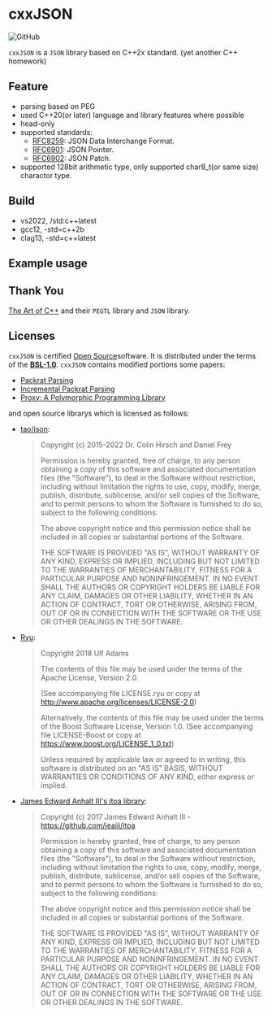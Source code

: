 # cxxJSON

![GitHub](https://img.shields.io/github/license/Leegoudan/cxxjson)

`cxxJSON` is a `JSON` library based on C++2x standard. (yet another C++ homework)

## Feature
  - parsing based on PEG
  - used C++20(or later) language and library features where possible
  - head-only
  - supported standards:
    - [RFC8259](https://datatracker.ietf.org/doc/html/rfc8259): JSON Data Interchange Format.
    - [RFC6901](https://datatracker.ietf.org/doc/html/rfc6901): JSON Pointer.
    - [RFC6902](https://datatracker.ietf.org/doc/html/rfc6902): JSON Patch.
  - supported 128bit arithmetic type, only supported char8_t(or same size) charactor type.

## Build
  - vs2022, /std:c++latest
  - gcc12, -std=c++2b
  - clag13, -std=c++latest
## Example usage

## Thank You
  [The Art of C++](https://taocpp.github.io/) and their `PEGTL` library and `JSON` library.


## Licenses
`cxxJSON` is certified [Open Source](http://www.opensource.org/docs/definition.html)software. It is distributed under the terms of the [**BSL-1.0**](https://www.boost.org/LICENSE_1_0.txt).
`cxxJSON` contains modified portions some papers:
  - [Packrat Parsing](https://bford.info/pub/lang/packrat-icfp02.pdf)
  - [Incremental Packrat Parsing](https://dl.acm.org/doi/10.1145/3136014.3136022)
  - [Proxy: A Polymorphic Programming Library](http://wg21.link/p0957)

and open source librarys which is licensed as follows:
  - [tao/json](https://github.com/taocpp/json):
    >  Copyright (c) 2015-2022 Dr. Colin Hirsch and Daniel Frey
    >
    > Permission is hereby granted, free of charge, to any person obtaining a copy of this software and associated documentation files (the "Software"), to deal in the Software without restriction, including without limitation the rights to use, copy, modify, merge, publish, distribute, sublicense, and/or sell copies of the Software, and to permit persons to whom the Software is furnished to do so, subject to the following conditions:
    >
    > The above copyright notice and this permission notice shall be included in all copies or substantial portions of the Software.
    >
    > THE SOFTWARE IS PROVIDED "AS IS", WITHOUT WARRANTY OF ANY KIND, EXPRESS OR IMPLIED, INCLUDING BUT NOT LIMITED TO THE WARRANTIES OF MERCHANTABILITY, FITNESS FOR A PARTICULAR PURPOSE AND NONINFRINGEMENT. IN NO EVENT SHALL THE AUTHORS OR COPYRIGHT HOLDERS BE LIABLE FOR ANY CLAIM, DAMAGES OR OTHER LIABILITY, WHETHER IN AN ACTION OF CONTRACT, TORT OR OTHERWISE, ARISING FROM, OUT OF OR IN CONNECTION WITH THE SOFTWARE OR THE USE OR OTHER DEALINGS IN THE SOFTWARE.
  
  - [Ryu](https://github.com/ulfjack/ryu):
    > Copyright 2018 Ulf Adams
    >
    > The contents of this file may be used under the terms of the Apache License, Version 2.0.
    >
    >    (See accompanying file LICENSE.ryu or copy at
    >     http://www.apache.org/licenses/LICENSE-2.0)
    >
    > Alternatively, the contents of this file may be used under the terms of the Boost Software License, Version 1.0.
    >    (See accompanying file LICENSE-Boost or copy at
    >     https://www.boost.org/LICENSE_1_0.txt)
    >
    > Unless required by applicable law or agreed to in writing, this software is distributed on an "AS IS" BASIS, WITHOUT WARRANTIES OR CONDITIONS OF ANY KIND, either express or implied.
  
  - [James Edward Anhalt III's itoa library](https://github.com/jeaiii/itoa):
    > Copyright (c) 2017 James Edward Anhalt III - https://github.com/jeaiii/itoa
    >
    > Permission is hereby granted, free of charge, to any person obtaining a copy
    > of this software and associated documentation files (the "Software"), to deal
    > in the Software without restriction, including without limitation the rights
    > to use, copy, modify, merge, publish, distribute, sublicense, and/or sell
    > copies of the Software, and to permit persons to whom the Software is
    > furnished to do so, subject to the following conditions:
    >
    > The above copyright notice and this permission notice shall be included in all
    > copies or substantial portions of the Software.
    >
    > THE SOFTWARE IS PROVIDED "AS IS", WITHOUT WARRANTY OF ANY KIND, EXPRESS OR
    > IMPLIED, INCLUDING BUT NOT LIMITED TO THE WARRANTIES OF MERCHANTABILITY,
    > FITNESS FOR A PARTICULAR PURPOSE AND NONINFRINGEMENT. IN NO EVENT SHALL THE
    > AUTHORS OR COPYRIGHT HOLDERS BE LIABLE FOR ANY CLAIM, DAMAGES OR OTHER
    > LIABILITY, WHETHER IN AN ACTION OF CONTRACT, TORT OR OTHERWISE, ARISING FROM,
    > OUT OF OR IN CONNECTION WITH THE SOFTWARE OR THE USE OR OTHER DEALINGS IN THE
    > SOFTWARE.
